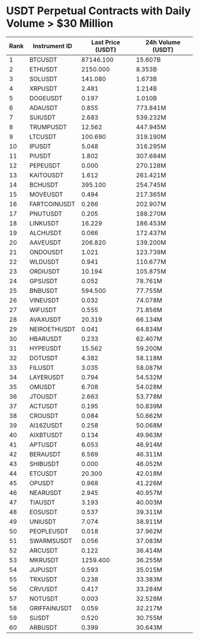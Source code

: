 # USDT Perpetual Contracts with Daily Volume > $30 Million

| Rank | Instrument ID | Last Price (USDT) | 24h Volume (USDT) |
|------|---------------|-------------------|-------------------|
| 1 | BTCUSDT | 87146.100 | 15.607B |
| 2 | ETHUSDT | 2150.000 | 8.353B |
| 3 | SOLUSDT | 141.080 | 1.673B |
| 4 | XRPUSDT | 2.481 | 1.214B |
| 5 | DOGEUSDT | 0.197 | 1.010B |
| 6 | ADAUSDT | 0.855 | 773.841M |
| 7 | SUIUSDT | 2.683 | 539.232M |
| 8 | TRUMPUSDT | 12.562 | 447.945M |
| 9 | LTCUSDT | 100.690 | 319.190M |
| 10 | IPUSDT | 5.048 | 316.295M |
| 11 | PIUSDT | 1.802 | 307.684M |
| 12 | PEPEUSDT | 0.000 | 270.128M |
| 13 | KAITOUSDT | 1.612 | 261.421M |
| 14 | BCHUSDT | 395.100 | 254.745M |
| 15 | MOVEUSDT | 0.494 | 217.365M |
| 16 | FARTCOINUSDT | 0.266 | 202.907M |
| 17 | PNUTUSDT | 0.205 | 188.270M |
| 18 | LINKUSDT | 16.229 | 186.453M |
| 19 | ALCHUSDT | 0.066 | 172.437M |
| 20 | AAVEUSDT | 206.820 | 139.200M |
| 21 | ONDOUSDT | 1.021 | 123.739M |
| 22 | WLDUSDT | 0.941 | 110.677M |
| 23 | ORDIUSDT | 10.194 | 105.875M |
| 24 | GPSUSDT | 0.052 | 78.761M |
| 25 | BNBUSDT | 594.500 | 77.755M |
| 26 | VINEUSDT | 0.032 | 74.078M |
| 27 | WIFUSDT | 0.555 | 71.856M |
| 28 | AVAXUSDT | 20.319 | 66.134M |
| 29 | NEIROETHUSDT | 0.041 | 64.834M |
| 30 | HBARUSDT | 0.233 | 62.407M |
| 31 | HYPEUSDT | 15.562 | 59.200M |
| 32 | DOTUSDT | 4.382 | 58.118M |
| 33 | FILUSDT | 3.035 | 58.087M |
| 34 | LAYERUSDT | 0.794 | 54.532M |
| 35 | OMUSDT | 6.708 | 54.028M |
| 36 | JTOUSDT | 2.663 | 53.778M |
| 37 | ACTUSDT | 0.195 | 50.839M |
| 38 | CROUSDT | 0.084 | 50.662M |
| 39 | AI16ZUSDT | 0.258 | 50.068M |
| 40 | AIXBTUSDT | 0.134 | 49.963M |
| 41 | APTUSDT | 6.053 | 46.914M |
| 42 | BERAUSDT | 6.569 | 46.311M |
| 43 | SHIBUSDT | 0.000 | 46.052M |
| 44 | ETCUSDT | 20.300 | 42.018M |
| 45 | OPUSDT | 0.968 | 41.226M |
| 46 | NEARUSDT | 2.945 | 40.957M |
| 47 | TIAUSDT | 3.193 | 40.003M |
| 48 | EOSUSDT | 0.537 | 39.311M |
| 49 | UNIUSDT | 7.074 | 38.911M |
| 50 | PEOPLEUSDT | 0.018 | 37.962M |
| 51 | SWARMSUSDT | 0.056 | 37.083M |
| 52 | ARCUSDT | 0.122 | 36.414M |
| 53 | MKRUSDT | 1259.400 | 36.255M |
| 54 | JUPUSDT | 0.593 | 35.015M |
| 55 | TRXUSDT | 0.238 | 33.383M |
| 56 | CRVUSDT | 0.417 | 33.284M |
| 57 | NOTUSDT | 0.003 | 32.528M |
| 58 | GRIFFAINUSDT | 0.059 | 32.217M |
| 59 | SUSDT | 0.520 | 30.755M |
| 60 | ARBUSDT | 0.399 | 30.643M |

